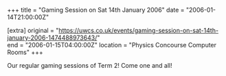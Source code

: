 +++
title = "Gaming Session on Sat 14th January 2006"
date = "2006-01-14T21:00:00Z"

[extra]
original = "https://uwcs.co.uk/events/gaming-session-on-sat-14th-january-2006-1474488973643/"    
end = "2006-01-15T04:00:00Z"
location = "Physics Concourse Computer Rooms"
+++

Our regular gaming sessions of Term 2\! Come one and all\!

